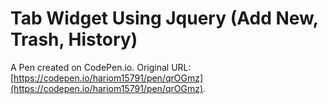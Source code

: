 # Tab Widget Using Jquery (Add New, Trash, History)

A Pen created on CodePen.io. Original URL: [https://codepen.io/hariom15791/pen/qrOGmz](https://codepen.io/hariom15791/pen/qrOGmz).

